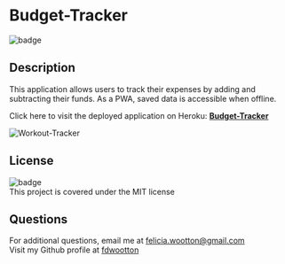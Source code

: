 # Budget-Tracker
  ![badge](https://img.shields.io/badge/license-MIT-brightgreen)<br />
  ## **Description**
  This application allows users to track their expenses by adding and subtracting their funds. As a PWA, saved data is accessible when offline.

  Click here to visit the deployed application on Heroku: [**Budget-Tracker**](https://secure-island-57696.herokuapp.com/)

  ![Workout-Tracker](./public/fitness-tracker-screenshot.png)

  ## **License**
  ![badge](https://img.shields.io/badge/license-MIT-brightgreen)<br/>
  This project is covered under the MIT license

  ## **Questions**
  For additional questions, email me at [felicia.wootton@gmail.com](felicia.wootton@gmail.com)<br/>
  Visit my Github profile at [fdwootton](https://github.com/fdwootton)
  
